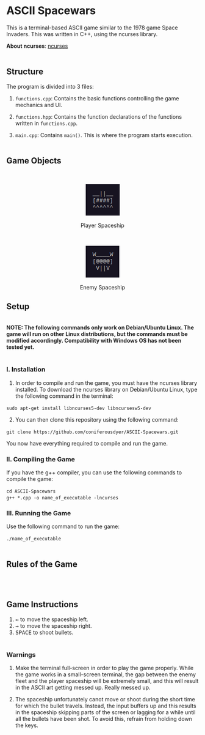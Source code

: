 # ASCII Spacewars

This is a terminal-based ASCII game similar to the 1978 game Space Invaders. This was written in C++, using the ncurses library. 

<strong>About ncurses</strong>: <a href="https://github.com/mirror/ncurses">ncurses</a>
<br><br>

## <strong>Structure</strong>

The program is divided into 3 files:

1. `functions.cpp`: Contains the basic functions controlling the game mechanics and UI.

2. `functions.hpp`: Contains the function declarations of the functions written in `functions.cpp`.

3. `main.cpp`: Contains `main()`. This is where the program starts execution.
<br><br>

## <strong>Game Objects</strong> 

<br>
<p align="center">
<img src="Images/Player_Spaceship.png">
</p>
<p align="center">Player Spaceship</p>

<br>
<p align="center">
<img src="Images/Enemy_Spaceship.png">
</p>
<p align="center">Enemy Spaceship</p>


## <strong>Setup</strong>

<br>
<strong>NOTE: The following commands only work on Debian/Ubuntu Linux. The game will run on other Linux distributions, but the commands must be modified accordingly. Compatibility with Windows OS has not been tested yet.</strong>
<br><br>

### I. Installation

1. In order to compile and run the game, you must have the ncurses library installed. To download the ncurses library on Debian/Ubuntu Linux, type the following command in the terminal:

`sudo apt-get install libncurses5-dev libncursesw5-dev`

2. You can then clone this repository using the following command:

`git clone https://github.com/coniferousdyer/ASCII-Spacewars.git`

You now have everything required to compile and run the game.

### II. Compiling the Game

If you have the g++ compiler, you can use the following commands to compile the game:

`cd ASCII-Spacewars`
<br>
`g++ *.cpp -o name_of_executable -lncurses`

### III. Running the Game

Use the following command to run the game:

`./name_of_executable`
<br><br>

## <strong>Rules of the Game</strong>


<br><br>

## <strong>Game Instructions</strong>

1. <kbd>&larr;</kbd> to move the spaceship left.
2. <kbd>&rarr;</kbd> to move the spaceship right.
3. <kbd>SPACE</kbd> to shoot bullets.
<br><br>

### Warnings

1. Make the terminal full-screen in order to play the game properly. While the game works in a small-screen terminal, the gap between the enemy fleet and the player spaceship will be extremely small, and this will result in the ASCII art getting messed up. Really messed up.

2. The spaceship unfortunately canot move or shoot during the short time for which the bullet travels. Instead, the input buffers up and this results in the spaceship skipping parts of the screen or lagging for a while until all the bullets have been shot. To avoid this, refrain from holding down the keys.